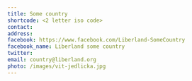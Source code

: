 ```yaml
---
title: Some country
shortcode: <2 letter iso code>
contact:
address:
facebook: https://www.facebook.com/Liberland-SomeCountry
facebook_name: Liberland some country
twitter:
email: country@liberland.org
photo: /images/vit-jedlicka.jpg
---
```

